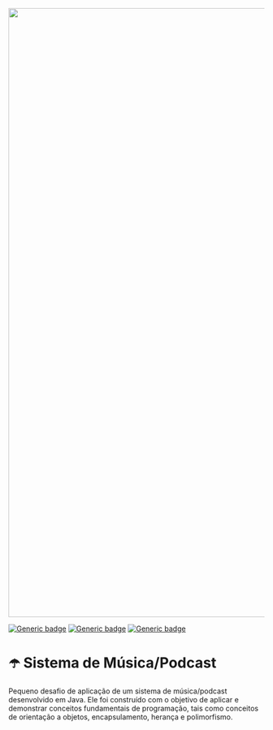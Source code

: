 <p align="center">
  <img src="https://github.com/jessiferreira/minhas-musicas/assets/121064773/0ea10a97-f3d3-4b83-b5b7-a784cc3d0d3e" alt="imagem-alura" width="1200px">
</p>

[![Generic badge](https://img.shields.io/badge/TECNOLOGIA-Java-c125ff.svg)](https://shields.io/)&nbsp;[![Generic badge](https://img.shields.io/badge/IDE-IntelliJ-c125ff.svg)](https://shields.io/)&nbsp;[![Generic badge](https://img.shields.io/badge/STATUS-Concluído-c125ff.svg)](https://shields.io/)

# ☂️ Sistema de Música/Podcast
Pequeno desafio de aplicação de um sistema de música/podcast desenvolvido em Java. Ele foi construído com o objetivo de aplicar e demonstrar conceitos fundamentais de programação, 
tais como conceitos de orientação a objetos, encapsulamento, herança e polimorfismo.



